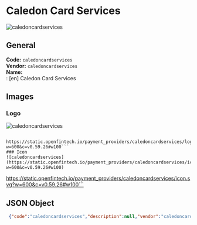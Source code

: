 # Caledon Card Services 
![caledoncardservices](https://static.openfintech.io/payment_providers/caledoncardservices/logo.svg?w=600&c=v0.59.26#w100)  
## General 
**Code:** `caledoncardservices`  
**Vendor:** `caledoncardservices`  
**Name:**  
:	[en] Caledon Card Services  
## Images 
### Logo 
![caledoncardservices](https://static.openfintech.io/payment_providers/caledoncardservices/logo.svg?w=600&c=v0.59.26#w100)  
```
 https://static.openfintech.io/payment_providers/caledoncardservices/logo.svg?w=600&c=v0.59.26#w100```  
### Icon 
![caledoncardservices](https://static.openfintech.io/payment_providers/caledoncardservices/icon.svg?w=600&c=v0.59.26#w100)  
```
 https://static.openfintech.io/payment_providers/caledoncardservices/icon.svg?w=600&c=v0.59.26#w100```  
## JSON Object 
```json
 {"code":"caledoncardservices","description":null,"vendor":"caledoncardservices","categories":null,"countries":null,"payment_method":null,"payout_method":null,"metadata":{"about_payments_code":"caledoncardservices"},"name":{"en":"Caledon Card Services"}}```  
